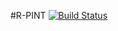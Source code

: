 #R-PINT [![Build Status](https://travis-ci.com/charvoa/rtype_cpp.svg?token=pSML9SHkZtFx2hRSmJ4q&branch=dev)](https://travis-ci.com/charvoa/rtype_cpp)